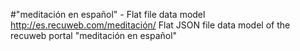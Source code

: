 #"meditación en español" - Flat file data model
http://es.recuweb.com/meditación/
Flat JSON file data model of the recuweb portal "meditación en español"
